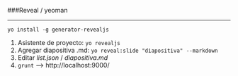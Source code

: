 ###Reveal / yeoman
<hr/>

```yo install -g generator-revealjs```

1. Asistente de proyecto: ```yo revealjs```
2. Agregar diapositiva .md: ```yo reveal:slide "diapositiva" --markdown```
3. Editar *list.json* / *diapositiva.md*
4. ```grunt``` --> http://localhost:9000/
